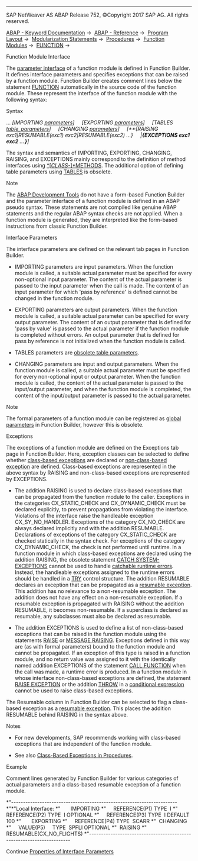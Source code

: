   

* * *

SAP NetWeaver AS ABAP Release 752, ©Copyright 2017 SAP AG. All rights reserved.

[ABAP - Keyword Documentation](javascript:call_link\('abenabap.htm'\)) →  [ABAP - Reference](javascript:call_link\('abenabap_reference.htm'\)) →  [Program Layout](javascript:call_link\('abenabap_program_layout.htm'\)) →  [Modularization Statements](javascript:call_link\('abenabap_language_modularization.htm'\)) →  [Procedures](javascript:call_link\('abenabap_language_procedures.htm'\)) →  [Function Modules](javascript:call_link\('abenabap_functions.htm'\)) →  [FUNCTION](javascript:call_link\('abapfunction.htm'\)) → 

Function Module Interface

The [parameter interface](javascript:call_link\('abenparameter_interface_glosry.htm'\) "Glossary Entry") of a function module is defined in Function Builder. It defines interface parameters and specifies exceptions that can be raised by a function module. Function Builder creates comment lines below the statement [FUNCTION](javascript:call_link\('abapfunction.htm'\)) automatically in the source code of the function module. These represent the interface of the function module with the following syntax:

Syntax

... *\[*IMPORTING [parameters](javascript:call_link\('abenfunction_parameters.htm'\))*\]*
    *\[*EXPORTING [parameters](javascript:call_link\('abenfunction_parameters.htm'\))*\]*
    *\[*TABLES [table\_parameters](javascript:call_link\('abaptables_parameters_obsolete.htm'\))*\]*
    *\[*CHANGING [parameters](javascript:call_link\('abenfunction_parameters.htm'\))*\]*
    *\[**{*RAISING exc1*|*RESUMABLE(exc1) exc2*|*RESUMABLE(exc2) ...*}*
    *|**{*EXCEPTIONS exc1 exc2 ...*}**\]*

The syntax and semantics of IMPORTING, EXPORTING, CHANGING, RAISING, and EXCEPTIONS mainly correspond to the definition of method interfaces using [*\[*CLASS-*\]*METHODS](javascript:call_link\('abapmethods_general.htm'\)). The additional option of defining table parameters using [TABLES](javascript:call_link\('abaptables_parameters_obsolete.htm'\)) is obsolete.

Note

The [ABAP Development Tools](javascript:call_link\('abenadt_glosry.htm'\) "Glossary Entry") do not have a form-based Function Builder and the parameter interface of a function module is defined in an ABAP pseudo syntax. These statements are not compiled like genuine ABAP statements and the regular ABAP syntax checks are not applied. When a function module is generated, they are interpreted like the form-based instructions from classic Function Builder.

Interface Parameters

The interface parameters are defined on the relevant tab pages in Function Builder.

-   IMPORTING parameters are input parameters. When the function module is called, a suitable actual parameter must be specified for every non-optional input parameter. The content of the actual parameter is passed to the input parameter when the call is made. The content of an input parameter for which 'pass by reference' is defined cannot be changed in the function module.

-   EXPORTING parameters are output parameters. When the function module is called, a suitable actual parameter can be specified for every output parameter. The content of an output parameter that is defined for 'pass by value' is passed to the actual parameter if the function module is completed without errors. An output parameter that is defined for pass by reference is not initialized when the function module is called.

-   TABLES parameters are [obsolete table parameters](javascript:call_link\('abaptables_parameters_obsolete.htm'\)).

-   CHANGING parameters are input and output parameters. When the function module is called, a suitable actual parameter must be specified for every non-optional input or output parameter. When the function module is called, the content of the actual parameter is passed to the input/output parameter, and when the function module is completed, the content of the input/output parameter is passed to the actual parameter.

Note

The formal parameters of a function module can be registered as [global parameters](javascript:call_link\('abenglobal_parameters_obsolete.htm'\)) in Function Builder, however this is obsolete.

Exceptions

The exceptions of a function module are defined on the Exceptions tab page in Function Builder. Here, exception classes can be selected to define whether [class-based exceptions](javascript:call_link\('abenclass_based_exception_glosry.htm'\) "Glossary Entry") are declared or [non-class-based exception](javascript:call_link\('abenexceptions_non_class.htm'\)) are defined. Class-based exceptions are represented in the above syntax by RAISING and non-class-based exceptions are represented by EXCEPTIONS.

-   The addition RAISING is used to declare class-based exceptions that can be propagated from the function module to the caller. Exceptions in the categories CX\_STATIC\_CHECK and CX\_DYNAMIC\_CHECK must be declared explicitly, to prevent propagations from violating the interface. Violations of the interface raise the handleable exception CX\_SY\_NO\_HANDLER. Exceptions of the category CX\_NO\_CHECK are always declared implicitly and with the addition RESUMABLE. Declarations of exceptions of the category CX\_STATIC\_CHECK are checked statically in the syntax check. For exceptions of the category CX\_DYNAMIC\_CHECK, the check is not performed until runtime. In a function module in which class-based exceptions are declared using the addition RAISING, the obsolete statement [CATCH SYSTEM-EXCEPTIONS](javascript:call_link\('abapcatch_sys.htm'\)) cannot be used to handle [catchable runtime errors](javascript:call_link\('abencatchable_runtime_error_glosry.htm'\) "Glossary Entry"). Instead, the handleable exceptions assigned to the runtime errors should be handled in a [TRY](javascript:call_link\('abaptry.htm'\)) control structure.
    The addition RESUMABLE declares an exception that can be propagated as a [resumable exception](javascript:call_link\('abenresumable_exception_glosry.htm'\) "Glossary Entry"). This addition has no relevance to a non-resumable exception. The addition does not have any effect on a non-resumable exception. If a resumable exception is propagated with RAISING without the addition RESUMABLE, it becomes non-resumable. If a superclass is declared as resumable, any subclasses must also be declared as resumable.

-   The addition EXCEPTIONS is used to define a list of non-class-based exceptions that can be raised in the function module using the statements [RAISE](javascript:call_link\('abapraise_exception.htm'\)) or [MESSAGE RAISING](javascript:call_link\('abapmessage_raising.htm'\)). Exceptions defined in this way are (as with formal parameters) bound to the function module and cannot be propagated. If an exception of this type is raised in a function module, and no return value was assigned to it with the identically named addition EXCEPTIONS of the statement [CALL FUNCTION](javascript:call_link\('abapcall_function.htm'\)) when the call was made, a runtime error is produced. In a function module in whose interface non-class-based exceptions are defined, the statement [RAISE EXCEPTION](javascript:call_link\('abapraise_exception_class.htm'\)) or the addition [THROW](javascript:call_link\('abenconditional_expression_result.htm'\)) in a [conditional expression](javascript:call_link\('abenconditional_expressions.htm'\)) cannot be used to raise class-based exceptions.

The Resumable column in Function Builder can be selected to flag a class-based exception as a [resumable exception](javascript:call_link\('abenresumable_exception_glosry.htm'\) "Glossary Entry"). This places the addition RESUMABLE behind RAISING in the syntax above.

Notes

-   For new developments, SAP recommends working with class-based exceptions that are independent of the function module.

-   See also [Class-Based Exceptions in Procedures](javascript:call_link\('abenexceptions_procedures.htm'\)).

Example

Comment lines generated by Function Builder for various categories of actual parameters and a class-based resumable exception of a function module.

\*"----------------------------------------------------------------------
\*"\*"Local Interface:
\*"       IMPORTING
\*"     REFERENCE(P1) TYPE  I
\*"     REFERENCE(P2) TYPE  I OPTIONAL
\*"     REFERENCE(P3) TYPE  I DEFAULT 100
\*"       EXPORTING
\*"     REFERENCE(P4) TYPE  SCARR
\*"  CHANGING
\*"     VALUE(P5)     TYPE  SPFLI OPTIONAL
\*"  RAISING
\*"     RESUMABLE(CX\_NO\_FLIGHTS)
\*"----------------------------------------------------------------------

Continue
[Properties of Interface Parameters](javascript:call_link\('abenfunction_parameters.htm'\))